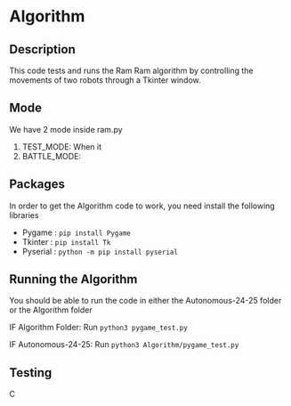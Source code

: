 # Algorithm

## Description
This code tests and runs the Ram Ram algorithm by controlling the movements of two robots through a Tkinter window. 

## Mode
We have 2 mode inside ram.py
1. TEST_MODE: When it
2. BATTLE_MODE:

## Packages
In order to get the Algorithm code to work, you need install the following libraries

- Pygame : `pip install Pygame`
- Tkinter : `pip install Tk`
- Pyserial : `python -m pip install pyserial`

## Running the Algorithm

You should be able to run the code in either the Autonomous-24-25 folder or the Algorithm folder

IF Algorithm Folder:
Run `python3 pygame_test.py`

IF Autonomous-24-25:
Run `python3 Algorithm/pygame_test.py`

## Testing

C
